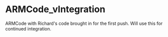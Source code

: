 ARMCode_vIntegration
====================

ARMCode with Richard's code brought in for the first push. Will use this for continued integration.
